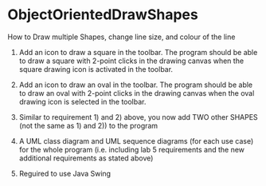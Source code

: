 # ObjectOrientedDrawShapes
How to Draw multiple Shapes, change line size, and colour of the line


1.	Add an icon to draw a square in the toolbar. The program should be able to draw a square with 2-point clicks in the drawing canvas when the square drawing icon is activated in the toolbar.

2.	Add an icon to draw an oval in the toolbar. The program should be able to draw an oval with 2-point clicks in the drawing canvas when the oval drawing icon is selected in the toolbar.

3.	Similar to requirement 1) and 2) above, you now add TWO other SHAPES (not the same as 1) and 2)) to the program

4.	A UML class diagram and UML sequence diagrams (for each use case) for the whole program (i.e. including lab 5 requirements and the new additional requirements as stated above)

5.	Reguired to use Java Swing
